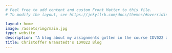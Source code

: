 ```yaml
---
# Feel free to add content and custom Front Matter to this file.
# To modify the layout, see https://jekyllrb.com/docs/themes/#overriding-theme-defaults

layout: home
image: /assets/img/main.jpg
type: website
description: "A blog about my assignments gotten in the course IDV022 at Linneaus University."
title: Christoffer Granstedt's 1DV022 Blog
---
```

